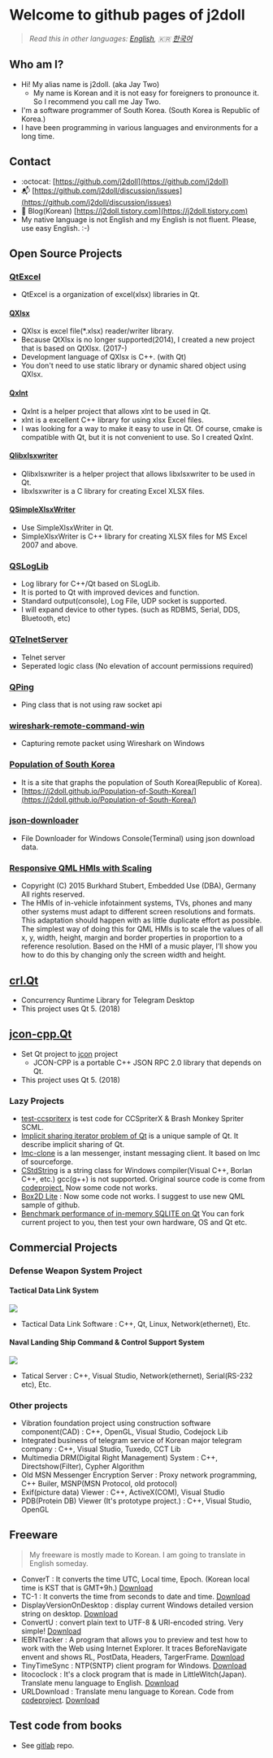 # Welcome to github pages of j2doll

> *Read this in other languages: [English](README.md), :kr: [한국어](README.ko.md)*

## Who am I?
- Hi! My alias name is j2doll. (aka Jay Two)
	- My name is Korean and it is not easy for foreigners to pronounce it. So I recommend you call me Jay Two.
- I'm a software programmer of South Korea. (South Korea is Republic of Korea.)
- I have been programming in various languages and environments for a long time.

## Contact
- :octocat: [https://github.com/j2doll](https://github.com/j2doll)
- :mailbox_with_mail:  [https://github.com/j2doll/discussion/issues](https://github.com/j2doll/discussion/issues)
- :page_with_curl: Blog(Korean) [https://j2doll.tistory.com](https://j2doll.tistory.com)
- My native language is not English and my English is not fluent. Please, use easy English. :-)

## Open Source Projects

### [QtExcel](https://github.com/QtExcel)
- QtExcel is a organization of excel(xlsx) libraries in Qt.

#### [QXlsx](https://github.com/QtExcel/QXlsx)
- QXlsx is excel file(*.xlsx) reader/writer library.
- Because QtXlsx is no longer supported(2014), I created a new project that is based on QtXlsx. (2017-)
- Development language of QXlsx is C++. (with Qt)
- You don't need to use static library or dynamic shared object using QXlsx.

#### [Qxlnt](https://github.com/QtExcel/Qxlnt)
- Qxlnt is a helper project that allows xlnt to be used in Qt.
- xlnt is a excellent C++ library for using xlsx Excel files.
- I was looking for a way to make it easy to use in Qt. Of course, cmake is compatible with Qt, but it is not convenient to use. So I created Qxlnt.

#### [Qlibxlsxwriter](https://github.com/QtExcel/Qlibxlsxwriter)
- Qlibxlsxwriter is a helper project that allows libxlsxwriter to be used in Qt.
- libxlsxwriter is a C library for creating Excel XLSX files.

#### [QSimpleXlsxWriter](https://github.com/QtExcel/QSimpleXlsxWriter)
- Use SimpleXlsxWriter in Qt.
- SimpleXlsxWriter is C++ library for creating XLSX files for MS Excel 2007 and above.

### [QSLogLib](https://github.com/j2doll/QSLogLib)
- Log library for C++/Qt based on SLogLib.
- It is ported to Qt with improved devices and function.
- Standard output(console), Log File, UDP socket is supported.
- I will expand device to other types. (such as RDBMS, Serial, DDS, Bluetooth, etc)

### [QTelnetServer](https://github.com/j2doll/QTelnetServer) 
- Telnet server 
- Seperated logic class (No elevation of account permissions required)

### [QPing](https://github.com/j2doll/QPing)
- Ping class that is not using raw socket api

### [wireshark-remote-command-win](https://github.com/j2doll/wireshark-remote-command-win)
- Capturing remote packet using Wireshark on Windows

### [Population of South Korea](https://github.com/j2doll/Population-of-South-Korea)
- It is a site that graphs the population of South Korea(Republic of Korea).
- [https://j2doll.github.io/Population-of-South-Korea/](https://j2doll.github.io/Population-of-South-Korea/)

### [json-downloader](https://github.com/j2doll/json-downloader)
- File Downloader for Windows Console(Terminal) using json download data.

### [Responsive QML HMIs with Scaling](https://github.com/j2doll/responsive-qml-hmis-with-scaling)
- Copyright (C) 2015 Burkhard Stubert, Embedded Use (DBA), Germany All rights reserved.
- The HMIs of in-vehicle infotainment systems, TVs, phones and many other systems must adapt to different screen resolutions and formats. This adaptation should happen with as little duplicate effort as possible. The simplest way of doing this for QML HMIs is to scale the values of all x, y, width, height, margin and border properties in proportion to a reference resolution. Based on the HMI of a music player, I’ll show you how to do this by changing only the screen width and height.

## [crl.Qt](https://github.com/j2doll/crl.Qt)
- Concurrency Runtime Library for Telegram Desktop
- This project uses Qt 5. (2018)

## [jcon-cpp.Qt](https://github.com/j2doll/jcon-cpp.Qt)
- Set Qt project to [jcon](https://github.com/joncol/jcon-cpp) project
	- JCON-CPP is a portable C++ JSON RPC 2.0 library that depends on Qt.
- This project uses Qt 5. (2018)

### Lazy Projects
- [test-ccspriterx](https://github.com/j2doll/test-ccspriterx) is test code for CCSpriterX & Brash Monkey Spriter SCML.
- [Implicit sharing iterator problem of Qt](https://gist.github.com/j2doll/bb11c0c8d3d0ddd4066df151fb2dc12a) is a unique sample of Qt. It describe implicit sharing of Qt.
- [lmc-clone](https://github.com/j2doll/lmc-clone) is a lan messenger, instant messaging client. It based on lmc of sourceforge.
- [CStdString](https://github.com/j2doll/CStdString) is a string class for Windows compiler(Visual C++, Borlan C++, etc.) gcc(g++) is not supported. Original source code is come from [codeproject.](https://www.codeproject.com/Articles/1146/CString-clone-Using-Standard-C) Now some code not works.
- [Box2D Lite](https://github.com/j2doll/qbox2dl) : Now some code not works. I suggest to use new QML sample of github.
- [Benchmark performance of in-memory SQLITE on Qt](https://github.com/j2doll/benchmark-qt-sqlite-inmemory) You can fork current project to you, then test your own hardware, OS and Qt etc.

## Commercial Projects

### Defense Weapon System Project

#### Tactical Data Link System
![](image/tdl2.jpg)
- Tactical Data Link Software : C++, Qt, Linux, Network(ethernet), Etc.

#### Naval Landing Ship Command & Control Support System
![](image/lpx.jpg)
- Tatical Server : C++, Visual Studio, Network(ethernet), Serial(RS-232 etc), Etc.

### Other projects
- Vibration foundation project using construction software component(CAD) : C++, OpenGL, Visual Studio, Codejock Lib
- Integrated business of telegram service of Korean major telegram company : C++, Visual Studio, Tuxedo, CCT Lib
- Multimedia DRM(Digital Right Management) System : C++, Directshow(Filter), Cypher Algorithm
- Old MSN Messenger Encryption Server : Proxy network programming, C++ Builer, MSNP(MSN Protocol, old protocol)
- Exif(picture data) Viewer : C++, ActiveX(COM), Visual Studio
- PDB(Protein DB) Viewer (It's prototype project.) : C++, Visual Studio, OpenGL

## Freeware
> My freeware is mostly made to Korean. I am going to translate in English someday.

- ConverT : It converts the time UTC, Local time, Epoch. (Korean local time is KST that is GMT+9h.) [Download](https://j2doll.github.io/files/ConverT.7z)
- TC-1 : It converts the time from seconds to date and time. [Download](https://j2doll.github.io/files/TC-1.zip)
- DisplayVersionOnDesktop : display current Windows detailed version string on desktop. [Download](https://j2doll.github.io/files/DisplayVersionOnDesktop.zip)
- ConvertU : convert plain text to UTF-8 & URl-encoded string. Very simple! [Download](https://j2doll.github.io/files/ConvertU.zip)
- IEBNTracker : A program that allows you to preview and test how to work with the Web using Internet Explorer. It traces BeforeNavigate envent and shows RL, PostData, Headers, TargerFrame. [Download](https://j2doll.github.io/files/IEBNTracker.zip)
- TinyTimeSync : NTP(SNTP) client program for Windows. [Download](https://j2doll.github.io/files/TinyTimeSyncNT.zip)
- litococlock : It's a clock program that is made in LittleWitch(Japan). Translate menu language to English. [Download](https://j2doll.github.io/files/litoco.zip)
- URLDownload : Translate menu language to Korean. Code from [codeproject](http://www.codeproject.com/KB/IP/urldownload.aspx). [Download](https://j2doll.github.io/files/URLDownload.zip)


## Test code from books
- See [gitlab](https://gitlab.com/users/j2doll/projects) repo.

